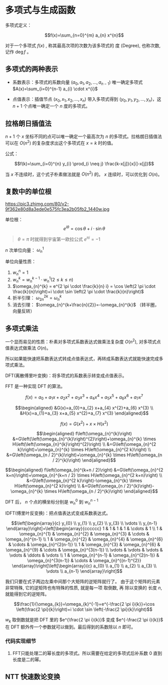 # 多项式与生成函数

多项式定义：

$$f(x)=\sum_{n=0}^{m} a_{n} x^{n}$$

对于一个多项式 $f(x)$ , 称其最高次项的次数为该多项式的 度 (Degree), 也称次数, 记作  $\operatorname{deg} f$ 。

## 多项式的两种表示

- 系数表示：多项式的系数向量 $\left(a_{0}, a_{1}, a_{2}, \ldots, a_{n-1}\right)$ 唯一确定多项式 $A(x)=\sum_{i=0}^{n-1} a_{i} \cdot x^{i}$

- 点值表示：插值节点 $\left(x_{0}, x_{1}, x_{2}, \ldots, x_{n}\right)$ 带入多项式得到 $\left(y_{0}, y_{1}, y_{2}, \ldots, y_{n}\right)$，这 $n + 1$ 个点唯一确定一个 $n$ 度的多项式。

## 拉格朗日插值法

$n + 1$ 个 $x$ 坐标不同的点可以唯一确定一个最高次为 $n$ 的多项式。拉格朗日插值法可以在 $O(n^{2})$ 的复杂度求出这个多项式在 $x = k$ 时的值。

公式：

$$f(k)=\sum_{i=0}^{n} y_{i} \prod_{i \neq j} \frac{k-x[j]}{x[i]-x[j]}$$

当 $x$ 不连续时，这个式子朴素做法就是 $O(n^{2})$ 的。 $x$ 连续时，可以优化到 $O(n)$。

## 复数中的单位根

https://pic3.zhimg.com/80/v2-9f362e80d8a3ede0e575fc3ea2b05fb2_1440w.jpg

单位根： 
$$e^{i \theta}=\cos \theta+i \cdot \sin \theta$$

> $\theta = \pi$ 时就得到宇宙第一欧拉公式 $e^{\pi i}=-1$

$n$ 次单位向量： $\omega_{n}^{1}$

单位向量性质：
1. $w_{n}^{n} = 1$
2. $w_{n}^{k}=w_{n}^{k-1} \cdot w_{n}^{1}(2 \leq k \leq n)$
3. $\omega_{n}^{k} = e^{2 \pi \cdot \frac{k}{n} i} = \cos \left(2 \pi \cdot \frac{k}{n}\right)+i \cdot \sin \left(2 \pi \cdot \frac{k}{n}\right)$
4. 折半引理： $\omega_{2 n}^{2 k}=\omega_{n}^{k}$
5. 消去引理： $\omega_{n}^{k+\frac{n}{2}}=-\omega_{n}^{k}$ （转半圈，向量反转）

## 多项式乘法

一个显而易见的性质：朴素对多项式系数表达式做乘法复杂度 $O(n^{2})$, 对多项式点值表达式做乘法 $O(n)$。

所以如果能快速把系数表达式转成点值表达式，再转成系数表达式就能快速完成多项式乘法。

DFT(离散傅里叶变换)：将多项式的系数表示转变成点值表示。

FFT 是一种实现 DFT 的算法。

$$f(x)=a_{0}+a_{1} x+a_{2} x^{2}+a_{3} x^{3}+a_{4} x^{4}+a_{5} x^{5}+a_{6} x^{6}+a_{7} x^{7}$$

$$\begin{aligned}
&G(x)=a_{0}+a_{2} x+a_{4} x^{2}+a_{6} x^{3} \\
&H(x)=a_{1}+a_{3} x+a_{5} x^{2}+a_{7} x^{3}
\end{aligned}$$

$$f(x)=G\left(x^{2}\right)+x \times H\left(x^{2}\right)$$

$$\begin{aligned}
f\left(\omega_{n}^{k}\right) &=G\left(\left(\omega_{n}^{k}\right)^{2}\right)+\omega_{n}^{k} \times H\left(\left(\omega_{n}^{k}\right)^{2}\right) \\
&=G\left(\omega_{n}^{2 k}\right)+\omega_{n}^{k} \times H\left(\omega_{n}^{2 k}\right) \\
&=G\left(\omega_{n / 2}^{k}\right)+\omega_{n}^{k} \times H\left(\omega_{n / 2}^{k}\right)
\end{aligned}$$

$$\begin{aligned}
f\left(\omega_{n}^{k+n / 2}\right) &=G\left(\omega_{n}^{2 k+n}\right)+\omega_{n}^{k+n / 2} \times H\left(\omega_{n}^{2 k+n}\right) \\
&=G\left(\omega_{n}^{2 k}\right)-\omega_{n}^{k} \times H\left(\omega_{n}^{2 k}\right) \\
&=G\left(\omega_{n / 2}^{k}\right)-\omega_{n}^{k} \times H\left(\omega_{n / 2}^{k}\right)
\end{aligned}$$

DFT 后， $n$ 个点的横坐标分别是 $w_{n}^{0}$ 到 $w_{n}^{n - 1}$

IDFT(傅里叶反变换)：把点值表达式变成系数表达式。

$$\left[\begin{array}{c}
y_{0} \\
y_{1} \\
y_{2} \\
y_{3} \\
\vdots \\
y_{n-1}
\end{array}\right]=\left[\begin{array}{cccccc}
1 & 1 & 1 & 1 & \cdots & 1 \\
1 & \omega_{n}^{1} & \omega_{n}^{2} & \omega_{n}^{3} & \cdots & \omega_{n}^{n-1} \\
1 & \omega_{n}^{2} & \omega_{n}^{4} & \omega_{n}^{6} & \cdots & \omega_{n}^{2(n-1)} \\
1 & \omega_{n}^{3} & \omega_{n}^{6} & \omega_{n}^{9} & \cdots & \omega_{n}^{3(n-1)} \\
\vdots & \vdots & \vdots & \vdots & \ddots & \vdots \\
1 & \omega_{n}^{n-1} & \omega_{n}^{2(n-1)} & \omega_{n}^{3(n-1)} & \cdots & \omega_{n}^{(n-1)^{2}}
\end{array}\right]\left[\begin{array}{c}
a_{0} \\
a_{1} \\
a_{2} \\
a_{3} \\
\vdots \\
a_{n-1}
\end{array}\right]$$

我们只要在式子两边左乘中间那个大矩阵的逆矩阵就行了。 由于这个矩阵的元素非常特殊, 它的逆矩阵也有特殊的性质, 就是每一项 取倒数, 再 除以变换的 长度 $n$, 就能得到它的逆矩阵。

$$\frac{1}{\omega_{k}}=\omega_{k}^{-1}=e^{-\frac{2 \pi i}{k}}=\cos \left(\frac{2 \pi}{k}\right)+i \cdot \sin \left(-\frac{2 \pi}{k}\right)$$

$w_{k}$ 取倒数就是把 DFT 里的 $e^{\frac{2 \pi i}{k}}$ 变成 $e^{-\frac{2 \pi i}{k}}$ 在 DFT 额外传一个参数就可以做到。最后得到的系数除以 $n$ 即可。

### 代码实现细节
1. FFT只能处理二的幂长度的多项式。所以需要在给定的多项式后补系数 $0$ 直到长度是二的幂。

## NTT 快速数论变换